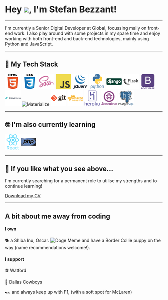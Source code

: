 # Hey <img src="https://raw.githubusercontent.com/MartinHeinz/MartinHeinz/master/wave.gif" width="30px">, I'm Stefan Bezzant!

---

I'm currently a Senior Digital Developer at Global, focussing maily on front-end work. I also play around with some projects in my spare time and enjoy working with both front-end and back-end technologies, mainly using Python and JavaScript.

---

## 🚀 My Tech Stack
<img src="https://github.com/devicons/devicon/blob/master/icons/html5/html5-original-wordmark.svg" alt="HTML5" width="50px" height="50px" /> 
<img src="https://github.com/devicons/devicon/blob/master/icons/css3/css3-original-wordmark.svg" alt="CSS3" width="50px" height="50px" /> <img src="https://github.com/devicons/devicon/blob/master/icons/sass/sass-original.svg" alt="SASS" width="50px" height="50px" /> <img src="https://github.com/devicons/devicon/blob/master/icons/javascript/javascript-original.svg" alt="JavaScript" width="50px" height="50px" /> <img src="https://github.com/devicons/devicon/blob/master/icons/jquery/jquery-original-wordmark.svg" alt="jQuery" width="50px" height="50px" /> <img src="https://github.com/devicons/devicon/blob/master/icons/python/python-original-wordmark.svg" alt="Python" width="50px" height="50px" /> <img src="https://github.com/devicons/devicon/blob/master/icons/django/django-original.svg" alt="Django" width="50px" height="50px" /> <img src="https://github.com/devicons/devicon/blob/master/icons/flask/flask-original-wordmark.svg" alt="Flask" width="50px" height="50px" /> <img src="https://github.com/devicons/devicon/blob/master/icons/bootstrap/bootstrap-plain-wordmark.svg" alt="Bootstrap" width="50px" height="50px" /> <img src="https://github.com/devicons/devicon/blob/master/icons/tailwindcss/tailwindcss-original-wordmark.svg" alt="TailwindCSS" width="50px" height="50px" /> <img src="https://colinstodd.com/images/posts/matcss-min.png" alt="Materialize" width="50px" height="50px" /> <img src="https://github.com/devicons/devicon/blob/master/icons/git/git-original-wordmark.svg" alt="git" width="50px" height="50px" /> <img src="https://github.com/devicons/devicon/blob/master/icons/amazonwebservices/amazonwebservices-plain-wordmark.svg" alt="AWS" width="50px" height="50px" /> <img src="https://github.com/devicons/devicon/blob/master/icons/heroku/heroku-original-wordmark.svg" alt="Heroku" width="50px" height="50px" /> <img src="https://github.com/devicons/devicon/blob/master/icons/jasmine/jasmine-plain-wordmark.svg" alt="Jasmine" width="50px" height="50px" /> <img src="https://github.com/devicons/devicon/blob/master/icons/postgresql/postgresql-original-wordmark.svg" alt="PostgreSQL" width="50px" height="50px" /> 

---

## 🤓 I'm also currently learning
<img src="https://github.com/devicons/devicon/blob/master/icons/react/react-original-wordmark.svg" alt="React JS" width="50px" height="50px"><img src="https://github.com/devicons/devicon/blob/master/icons/php/php-original.svg" alt="PHP" width="50px" height="50px">

---

## 🤩 If you like what you see above...

I'm currently searching for a permanent role to utilise my strengths and to continue learning!

[Download my CV](cv/stefan-bezzant-cv.pdf)

---

## A bit about me away from coding

#### I own

🐕  a Shiba Inu, Oscar. <img src="https://memegenerator.net/img/instances/50427098.jpg" alt="Doge Meme" width="30px" height="30px"> and have a Border Collie puppy on the way (name recommendations welcome!).

#### I support 

⚽️ Watford

🏈 Dallas Cowboys

🏎 and always keep up with F1, (with a soft spot for McLaren)











<!--
**stefbez/stefbez** is a ✨ _special_ ✨ repository because its `README.md` (this file) appears on your GitHub profile.

Here are some ideas to get you started:

- 🔭 I’m currently working on ...
- 🌱 I’m currently learning ...
- 👯 I’m looking to collaborate on ...
- 🤔 I’m looking for help with ...
- 💬 Ask me about ...
- 📫 How to reach me: ...
- 😄 Pronouns: ...
- ⚡ Fun fact: ...
-->
